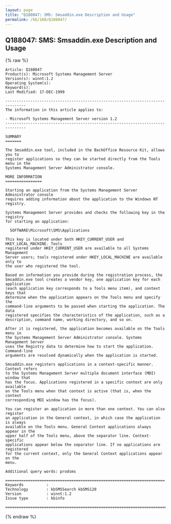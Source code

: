 ```yaml
---
layout: page
title: "Q188047: SMS: Smsaddin.exe Description and Usage"
permalink: /kb/188/Q188047/
---
```


## Q188047: SMS: Smsaddin.exe Description and Usage

{% raw %}

	Article: Q188047
	Product(s): Microsoft Systems Management Server
	Version(s): winnt:1.2
	Operating System(s): 
	Keyword(s): 
	Last Modified: 17-DEC-1999
	
	-------------------------------------------------------------------------------
	The information in this article applies to:
	
	- Microsoft Systems Management Server version 1.2 
	-------------------------------------------------------------------------------
	
	SUMMARY
	=======
	
	The Smsaddin.exe tool, included in the BackOffice Resource Kit, allows you to
	register applications so they can be started directly from the Tools menu in the
	Systems Management Server Administrator console.
	
	MORE INFORMATION
	================
	
	Starting an application from the Systems Management Server Administrator console
	requires adding information about the application to the Windows NT registry.
	
	Systems Management Server provides and checks the following key in the registry
	for starting an application:
	
	  SOFTWARE\Microsoft\SMS\Applications
	
	This key is located under both HKEY_CURRENT_USER and HKEY_LOCAL_MACHINE. Tools
	registered under HKEY_CURRENT_USER are available to all Systems Management
	Server users; tools registered under HKEY_LOCAL_MACHINE are available only to
	the user who registered the tool.
	
	Based on information you provide during the registration process, the
	Smsaddin.exe tool creates a vendor key, one application key for each application
	(each application key corresponds to a Tools menu item), and context keys that
	determine when the application appears on the Tools menu and specify the
	command-line arguments to be passed when starting the application. The data
	registered specifies the characteristics of the application, such as a
	description, command name, working directory, and so on.
	
	After it is registered, the application becomes available on the Tools menu in
	the Systems Management Server Administrator console. Systems Management Server
	uses the Registry data to determine how to start the application. Command-line
	arguments are resolved dynamically when the application is started.
	
	Smsaddin.exe registers applications in a context-specific manner. Context refers
	to the Systems Management Server multiple document interface (MDI) window that
	has the focus. Applications registered in a specific context are only available
	on the Tools menu when that context is active (that is, when the context
	corresponding MDI window has the focus).
	
	You can register an application in more than one context. You can also register
	an application in the General context, in which case the application is always
	available on the Tools menu. General Context applications always appear in the
	upper half of the Tools menu, above the separator line. Context-specific
	applications appear below the separator line. If no applications are registered
	for the current context, only the General Context applications appear on the
	menu.
	
	Additional query words: prodsms
	
	======================================================================
	Keywords          :  
	Technology        : kbSMSSearch kbSMS120
	Version           : winnt:1.2
	Issue type        : kbinfo
	
	=============================================================================
	

{% endraw %}
